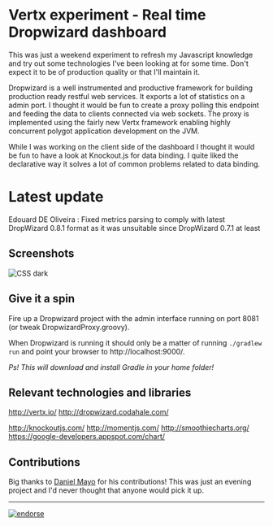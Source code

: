 Vertx experiment - Real time Dropwizard dashboard
=======================================

This was just a weekend experiment to refresh my Javascript knowledge and try out some technologies I've been looking at for some time.
Don't expect it to be of production quality or that I'll maintain it.

Dropwizard is a well instrumented and productive framework for building production ready restful web services. It exports a lot of statistics on a admin port. I thought it would be fun to create a proxy polling this endpoint and feeding the data to clients connected via web sockets. The proxy is implemented using the fairly new Vertx framework enabling highly concurrent polygot application development on the JVM.

While I was working on the client side of the dashboard I thought it would be fun to have a look at Knockout.js for data binding. I quite liked the declarative way it solves a lot of common problems related to data binding.

Latest update
=======================================
Edouard DE Oliveira : Fixed metrics parsing to comply with latest DropWizard 0.8.1 format as it was unsuitable since DropWizard 0.7.1 at least

Screenshots
------------
![CSS dark](https://github.com/edeoliveira/dropwizard-dashboard/raw/master/screenshots/dashboard.png)


Give it a spin
--------------

Fire up a Dropwizard project with the admin interface running on port 8081 (or tweak DropwizardProxy.groovy).

When Dropwizard is running it should only be a matter of running `./gradlew run` and point your browser to http://localhost:9000/.

_Ps! This will download and install Gradle in your home folder!_


Relevant technologies and libraries
-------------------------------------
http://vertx.io/
http://dropwizard.codahale.com/

http://knockoutjs.com/
http://momentjs.com/
http://smoothiecharts.org/
https://google-developers.appspot.com/chart/


Contributions
--------------

Big thanks to [Daniel Mayo](https://github.com/dmayo3) for his contributions! This was just an evening project and I'd never thought that anyone would pick it up.

-------------------
[![endorse](http://api.coderwall.com/kimble/endorsecount.png)](http://coderwall.com/kimble)